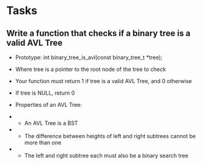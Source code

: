 # Tasks

## Write a function that checks if a binary tree is a valid AVL Tree

- Prototype: int binary_tree_is_avl(const binary_tree_t *tree);
- Where tree is a pointer to the root node of the tree to check
- Your function must return 1 if tree is a valid AVL Tree, and 0 otherwise
- If tree is NULL, return 0
- Properties of an AVL Tree:

- - An AVL Tree is a BST
- - The difference between heights of left and right subtrees cannot be more than one
- - The left and right subtree each must also be a binary search tree